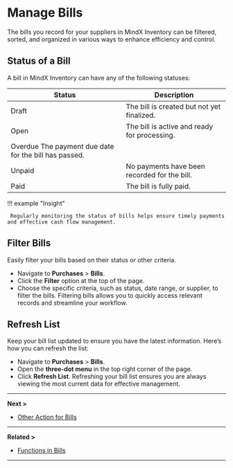 # **Manage Bills**

The bills you record for your suppliers in MindX Inventory can be filtered, sorted, and organized in various ways to enhance efficiency and control.

## **Status of a Bill**

A bill in MindX Inventory can have any of the following statuses:

| Status                                                | Description                                  |
| ----------------------------------------------------- | -------------------------------------------- |
| Draft                                                 | The bill is created but not yet finalized.   |
| Open                                                  | The bill is active and ready for processing. |
| Overdue The payment due date for the bill has passed. |
| Unpaid                                                | No payments have been recorded for the bill. |
| Paid                                                  | The bill is fully paid.                      |

!!! example "Insight"

     Regularly monitoring the status of bills helps ensure timely payments and effective cash flow management.

## **Filter Bills**

Easily filter your bills based on their status or other criteria.

- Navigate to **Purchases** > **Bills**.
- Click the **Filter** option at the top of the page.
- Choose the specific criteria, such as status, date range, or supplier, to filter the bills.
  Filtering bills allows you to quickly access relevant records and streamline your workflow.

## **Refresh List**

Keep your bill list updated to ensure you have the latest information. Here’s how you can refresh the list:

- Navigate to **Purchases** > **Bills**.
- Open the **three-dot menu** in the top right corner of the page.
- Click **Refresh List**.
  Refreshing your bill list ensures you are always viewing the most current data for effective management.

---

**Next >**

- [Other Action for Bills](other-actions.md)

---

**Related >**

- [Functions in Bills ](function-in-bills.md)

---
